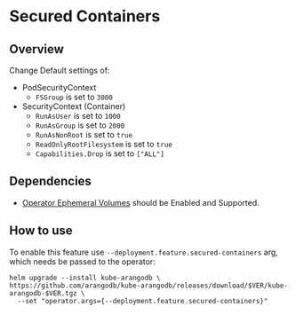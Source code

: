 # Secured Containers

## Overview

Change Default settings of:

* PodSecurityContext
  * `FSGroup` is set to `3000`
* SecurityContext (Container)
  * `RunAsUser` is set to `1000`
  * `RunAsGroup` is set to `2000`
  * `RunAsNonRoot` is set to `true`
  * `ReadOnlyRootFilesystem` is set to `true`
  * `Capabilities.Drop` is set to `["ALL"]`

## Dependencies

- [Operator Ephemeral Volumes](./ephemeral_volumes.md) should be Enabled and Supported. 

## How to use

To enable this feature use `--deployment.feature.secured-containers` arg, which needs be passed to the operator:

```shell
helm upgrade --install kube-arangodb \
https://github.com/arangodb/kube-arangodb/releases/download/$VER/kube-arangodb-$VER.tgz \
  --set "operator.args={--deployment.feature.secured-containers}"
```